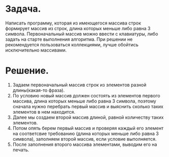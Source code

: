 # Задача.
Написать программу, которая из имеющегося массива строк формирует массив из строк, длина которых меньше либо равна 3 символа. Первоначальный массив можно ввести с клавиатуры, либо задать на старте выполнения алгоритма. При решении не рекомендуется пользоваться коллекциями, лучше обойтись исключительно массивами.

# Решение.
1. Задаем первоначальный массив строк из элементов разной длины(какая-то фраза).
2. По условию новый массив должен состоять из элементов первого массива, длина которых меньше либо равна 3 символа, поэтому сначала нужно перебрать первый массив и выяснить сколько таких элементов в нем находится. 
3. Далее мы создаем второй массив длиной, равной количеству таких элементов. 
4. Потом опять берем первый массив и проверяя каждый его элемент на соответсвие требованию (длина которых меньше либо равна 3 символа), заполняем второй массив, если условие выполняется. 
5. После заполнения второго массива элементами, выводим его на печать.
